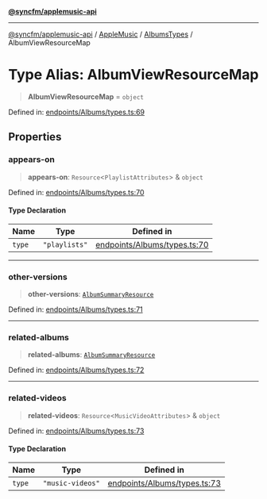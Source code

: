 [**@syncfm/applemusic-api**](../../../../../../README.md)

***

[@syncfm/applemusic-api](../../../../../../globals.md) / [AppleMusic](../../../README.md) / [AlbumsTypes](../README.md) / AlbumViewResourceMap

# Type Alias: AlbumViewResourceMap

> **AlbumViewResourceMap** = `object`

Defined in: [endpoints/Albums/types.ts:69](https://github.com/sync-fm/applemusic-api/blob/9ff258d5e3837a0cb0f9914911c5614d92f344ed/src/endpoints/Albums/types.ts#L69)

## Properties

### appears-on

> **appears-on**: `Resource`\<`PlaylistAttributes`\> & `object`

Defined in: [endpoints/Albums/types.ts:70](https://github.com/sync-fm/applemusic-api/blob/9ff258d5e3837a0cb0f9914911c5614d92f344ed/src/endpoints/Albums/types.ts#L70)

#### Type Declaration

| Name | Type | Defined in |
| ------ | ------ | ------ |
| `type` | `"playlists"` | [endpoints/Albums/types.ts:70](https://github.com/sync-fm/applemusic-api/blob/9ff258d5e3837a0cb0f9914911c5614d92f344ed/src/endpoints/Albums/types.ts#L70) |

***

### other-versions

> **other-versions**: [`AlbumSummaryResource`](AlbumSummaryResource.md)

Defined in: [endpoints/Albums/types.ts:71](https://github.com/sync-fm/applemusic-api/blob/9ff258d5e3837a0cb0f9914911c5614d92f344ed/src/endpoints/Albums/types.ts#L71)

***

### related-albums

> **related-albums**: [`AlbumSummaryResource`](AlbumSummaryResource.md)

Defined in: [endpoints/Albums/types.ts:72](https://github.com/sync-fm/applemusic-api/blob/9ff258d5e3837a0cb0f9914911c5614d92f344ed/src/endpoints/Albums/types.ts#L72)

***

### related-videos

> **related-videos**: `Resource`\<`MusicVideoAttributes`\> & `object`

Defined in: [endpoints/Albums/types.ts:73](https://github.com/sync-fm/applemusic-api/blob/9ff258d5e3837a0cb0f9914911c5614d92f344ed/src/endpoints/Albums/types.ts#L73)

#### Type Declaration

| Name | Type | Defined in |
| ------ | ------ | ------ |
| `type` | `"music-videos"` | [endpoints/Albums/types.ts:73](https://github.com/sync-fm/applemusic-api/blob/9ff258d5e3837a0cb0f9914911c5614d92f344ed/src/endpoints/Albums/types.ts#L73) |
